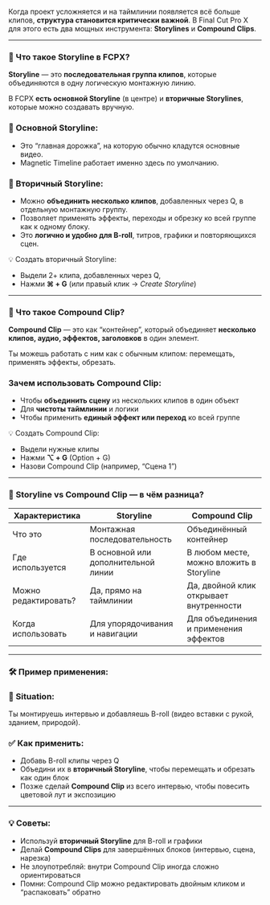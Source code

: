 Когда проект усложняется и на таймлинии появляется всё больше клипов, **структура становится критически важной**. В Final Cut Pro X для этого есть два мощных инструмента: **Storylines** и **Compound Clips**.

---

### **📖 Что такое Storyline в FCPX?**

**Storyline** — это **последовательная группа клипов**, которые объединяются в одну логическую монтажную линию.

В FCPX **есть основной Storyline** (в центре) и **вторичные Storylines**, которые можно создавать вручную.

### **🔹 Основной Storyline:**

- Это “главная дорожка”, на которую обычно кладутся основные видео.
- Magnetic Timeline работает именно здесь по умолчанию.

### **🔹 Вторичный Storyline:**

- Можно **объединить несколько клипов**, добавленных через Q, в отдельную монтажную группу.
- Позволяет применять эффекты, переходы и обрезку ко всей группе как к одному блоку.
- Это **логично и удобно для B-roll**, титров, графики и повторяющихся сцен.

💡 Создать вторичный Storyline:

- Выдели 2+ клипа, добавленных через Q,
- Нажми **⌘ + G** (или правый клик → *Create Storyline*)

---

### **🧱 Что такое Compound Clip?**

**Compound Clip** — это как “контейнер”, который объединяет **несколько клипов, аудио, эффектов, заголовков** в один элемент.

Ты можешь работать с ним как с обычным клипом: перемещать, применять эффекты, обрезать.

### **Зачем использовать Compound Clip:**

- Чтобы **объединить сцену** из нескольких клипов в один объект
- Для **чистоты таймлинии** и логики
- Чтобы применить **единый эффект или переход** ко всей группе

💡 Создать Compound Clip:

- Выдели нужные клипы
- Нажми **⌥ + G** (Option + G)
- Назови Compound Clip (например, “Сцена 1”)

---

### **🔄 Storyline vs Compound Clip — в чём разница?**

| **Характеристика** | **Storyline** | **Compound Clip** |
| --- | --- | --- |
| Что это | Монтажная последовательность | Объединённый контейнер |
| Где используется | В основной или дополнительной линии | В любом месте, можно вложить в Storyline |
| Можно редактировать? | Да, прямо на таймлинии | Да, двойной клик открывает внутренности |
| Когда использовать | Для упорядочивания и навигации | Для объединения и применения эффектов |

---

### **🛠 Пример применения:**

### **📍 Situation:**

Ты монтируешь интервью и добавляешь B-roll (видео вставки с рукой, зданием, природой).

### **✅ Как применить:**

- Добавь B-roll клипы через Q
- Объедини их в **вторичный Storyline**, чтобы перемещать и обрезать как один блок
- Позже сделай **Compound Clip** из всего интервью, чтобы повесить цветовой лут и экспозицию

---

### **💡 Советы:**

- Используй **вторичный Storyline** для B-roll и графики
- Делай **Compound Clips** для завершённых блоков (интервью, сцена, нарезка)
- Не злоупотребляй: внутри Compound Clip иногда сложно ориентироваться
- Помни: Compound Clip можно редактировать двойным кликом и “распаковать” обратно